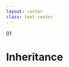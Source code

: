 ```yaml
---
layout: center
class: text-center
---
```


<span class='text-6xl font-extrabold color-orange p-4 border border-solid border-orange rounded-lg'>
01
</span>

<h1 class='font-bold mt-12'>
Inheritance
</h1>
